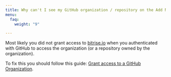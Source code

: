 ```yaml
---
title: Why can't I see my GitHub organization / repository on the Add New App page?
menu:
  faq:
    weight: "9"

---
```

Most likely you did not grant access to [bitrise.io](https://www.bitrise.io) when you authenticated
with GitHub to access the organization (or a repository owned by the organization).

To fix this you should follow this guide: [Grant access to a GitHub Organization](/faq/grant-access-to-github-organization).